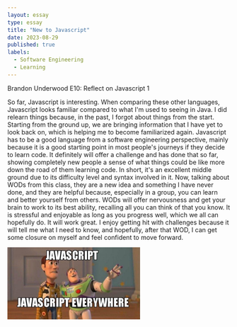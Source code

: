 ```yaml
---
layout: essay
type: essay
title: "New to Javascript"
date: 2023-08-29
published: true
labels:
  - Software Engineering
  - Learning
---
```

Brandon Underwood
E10: Reflect on Javascript 1

  So far, Javascript is interesting. When comparing these other languages, Javascript looks familiar compared to what I'm used to seeing in Java. I did relearn things because, in the past, I forgot about things from the start. Starting from the ground up, we are bringing information that I have yet to look back on, which is helping me to become familiarized again. Javascript has to be a good language from a software engineering perspective, mainly because it is a good starting point in most people's journeys if they decide to learn code. It definitely will offer a challenge and has done that so far, showing completely new people a sense of what things could be like more down the road of them learning code. In short, it's an excellent middle ground due to its difficulty level and syntax involved in it.
    Now, talking about WODs from this class, they are a new idea and something I have never done, and they are helpful because, especially in a group, you can learn and better yourself from others. WODs will offer nervousness and get your brain to work to its best ability, recalling all you can think of that you know. It is stressful and enjoyable as long as you progress well, which we all can hopefully do. It will work great. I enjoy getting hit with challenges because it will tell me what I need to know, and hopefully, after that WOD, I can get some closure on myself and feel confident to move forward.

<div class="text-center p-4">
  <img width="300px" src="../img/javascript-javascript.jpg" class="img-thumbnail" >
</div>
